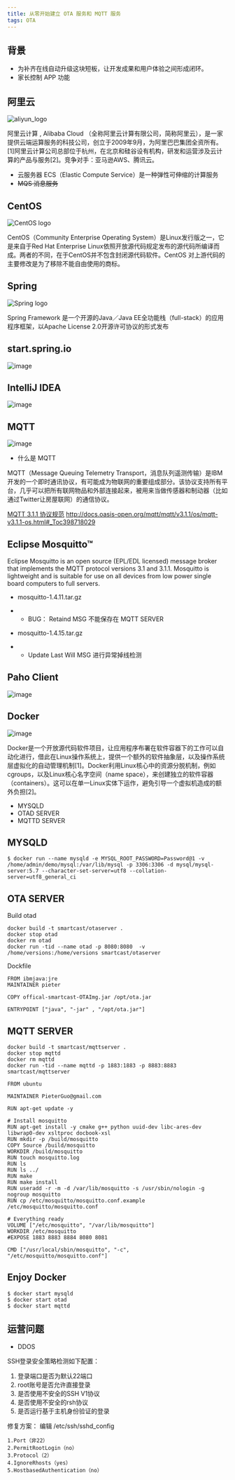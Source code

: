 ```yaml
---
title: 从零开始建立 OTA 服务和 MQTT 服务
tags: OTA 
---
```


## 背景

- 为补齐在线自动升级这块短板，让开发成果和用户体验之间形成闭环。
- 家长控制 APP 功能

## 阿里云

![aliyun_logo](http://note.youdao.com/yws/res/15128/60C6EF1955E240399357E327CA54D64F)

阿里云计算 , Alibaba Cloud （全称阿里云计算有限公司，简称阿里云），是一家提供云端运算服务的科技公司，创立于2009年9月，为阿里巴巴集团全资所有。[1]阿里云计算公司总部位于杭州，在北京和硅谷设有机构，研发和运营涉及云计算的产品与服务[2]。竞争对手：亚马逊AWS、腾讯云。

- 云服务器 ECS（Elastic Compute Service）是一种弹性可伸缩的计算服务
- ~~MQS 消息服务~~

## CentOS

![CentOS logo](https://upload.wikimedia.org/wikipedia/commons/b/bf/Centos-logo-light.svg)

CentOS（Community Enterprise Operating System）是Linux发行版之一，它是来自于Red Hat Enterprise Linux依照开放源代码规定发布的源代码所编译而成。两者的不同，在于CentOS并不包含封闭源代码软件。CentOS 对上游代码的主要修改是为了移除不能自由使用的商标。


## Spring
![Spring logo](https://i.pinimg.com/originals/2a/4d/4b/2a4d4bc85a5100cf62fcdbaaabbb38d0.png)



Spring Framework 是一个开源的Java／Java EE全功能栈（full-stack）的应用程序框架，以Apache License 2.0开源许可协议的形式发布





## start.spring.io
![image](http://note.youdao.com/yws/res/15173/FB1B3B565BA446A2A2251CD54FC4360C)



## IntelliJ IDEA
![image](https://linuxhint.com/wp-content/uploads/2016/05/IntelliJ-IDEA-img1.jpg)



## MQTT
![image](https://www.eclipse.org/paho/images/mqttorg-glow.png)
- 什么是 MQTT

MQTT（Message Queuing Telemetry Transport，消息队列遥测传输）是IBM开发的一个即时通讯协议，有可能成为物联网的重要组成部分。该协议支持所有平台，几乎可以把所有联网物品和外部连接起来，被用来当做传感器和制动器（比如通过Twitter让房屋联网）的通信协议。

[ MQTT 3.1.1 协议规范](http://docs.oasis-open.org/mqtt/mqtt/v3.1.1/os/mqtt-v3.1.1-os.html#_Toc398718029)
http://docs.oasis-open.org/mqtt/mqtt/v3.1.1/os/mqtt-v3.1.1-os.html#_Toc398718029



## Eclipse Mosquitto™

Eclipse Mosquitto is an open source (EPL/EDL licensed) message broker that implements the MQTT protocol versions 3.1 and 3.1.1. Mosquitto is lightweight and is suitable for use on all devices from low power single board computers to full servers.
- mosquitto-1.4.11.tar.gz 
- - BUG： Retaind MSG 不能保存在 MQTT SERVER

- mosquitto-1.4.15.tar.gz 
- - Update Last Will MSG 进行异常掉线检测


## Paho Client
![image](https://www.eclipse.org/paho/images/paho_logo_400.png)



## Docker

![image](https://upload.wikimedia.org/wikipedia/commons/7/79/Docker_%28container_engine%29_logo.png)

Docker是一个开放源代码软件项目，让应用程序布署在软件容器下的工作可以自动化进行，借此在Linux操作系统上，提供一个额外的软件抽象层，以及操作系统层虚拟化的自动管理机制[1]。Docker利用Linux核心中的资源分脱机制，例如cgroups，以及Linux核心名字空间（name space），来创建独立的软件容器（containers）。这可以在单一Linux实体下运作，避免引导一个虚拟机造成的额外负担[2]。

- MYSQLD
- OTAD SERVER
- MQTTD SERVER

## MYSQLD

```
$ docker run --name mysqld -e MYSQL_ROOT_PASSWORD=Password@1 -v /home/admin/demo/mysql:/var/lib/mysql -p 3306:3306 -d mysql/mysql-server:5.7 --character-set-server=utf8 --collation-server=utf8_general_ci 
```
## OTA SERVER

Build otad
```
docker build -t smartcast/otaserver .
docker stop otad
docker rm otad
docker run -tid --name otad -p 8080:8080  -v /home/versions:/home/versions smartcast/otaserver

```

Dockfile

```
FROM ibmjava:jre
MAINTAINER pieter

COPY offical-smartcast-OTAImg.jar /opt/ota.jar 
 
ENTRYPOINT ["java", "-jar" , "/opt/ota.jar"]

```



## MQTT SERVER

```
docker build -t smartcast/mqttserver .
docker stop mqttd
docker rm mqttd
docker run -tid --name mqttd -p 1883:1883 -p 8883:8883 smartcast/mqttserver

```


```
FROM ubuntu

MAINTAINER PieterGuo@gmail.com

RUN apt-get update -y

# Install mosquitto
RUN apt-get install -y cmake g++ python uuid-dev libc-ares-dev libwrap0-dev xsltproc docbook-xsl
RUN mkdir -p /build/mosquitto
COPY Source /build/mosquitto
WORKDIR /build/mosquitto
RUN touch mosquitto.log
RUN ls
RUN ls ../
RUN make
RUN make install
RUN useradd -r -m -d /var/lib/mosquitto -s /usr/sbin/nologin -g nogroup mosquitto
RUN cp /etc/mosquitto/mosquitto.conf.example /etc/mosquitto/mosquitto.conf

# Everything ready
VOLUME ["/etc/mosquitto", "/var/lib/mosquitto"]
WORKDIR /etc/mosquitto
#EXPOSE 1883 8883 8884 8080 8081

CMD ["/usr/local/sbin/mosquitto", "-c", "/etc/mosquitto/mosquitto.conf"]

```

## Enjoy Docker

```
$ docker start mysqld
$ docker start otad
$ docker start mqttd

```





## 运营问题

- DDOS

SSH登录安全策略检测如下配置：
 1. 登录端口是否为默认22端口
 2. root账号是否允许直接登录
 3. 是否使用不安全的SSH V1协议
 4. 是否使用不安全的rsh协议
 5. 是否运行基于主机身份验证的登录

修复方案：
编辑 
/etc/ssh/sshd_config
```
1.Port（非22）
2.PermitRootLogin（no）
3.Protocol（2）
4.IgnoreRhosts（yes）
5.HostbasedAuthentication（no）
```
